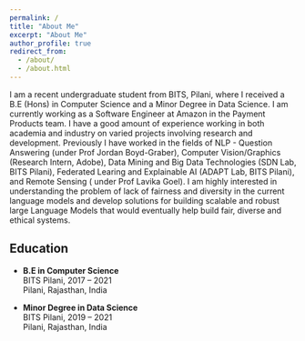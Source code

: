 ```yaml
---
permalink: /
title: "About Me"
excerpt: "About Me"
author_profile: true
redirect_from: 
  - /about/
  - /about.html
---
```


I am a recent undergraduate student from BITS, Pilani, where I received a B.E (Hons) in Computer Science and a Minor Degree in Data Science. I am currently working as a Software Engineer at Amazon in the Payment Products team. I have a good amount of experience working in both academia and industry on varied projects involving research and development. Previously I have worked in the fields of NLP - Question Answering (under Prof Jordan Boyd-Graber), Computer Vision/Graphics (Research Intern, Adobe), Data Mining and Big Data Technologies (SDN Lab, BITS Pilani), Federated Learing and Explainable AI (ADAPT Lab, BITS Pilani), and Remote Sensing ( under Prof Lavika Goel). I am highly interested in understanding the problem of lack of fairness and diversity in the current language models and develop solutions for building scalable and robust large Language Models that would eventually help build fair, diverse and ethical systems.

## Education

- **B.E in Computer Science**  
  BITS Pilani, 2017 – 2021  
  Pilani, Rajasthan, India

- **Minor Degree in Data Science**  
  BITS Pilani, 2019 – 2021  
  Pilani, Rajasthan, India



